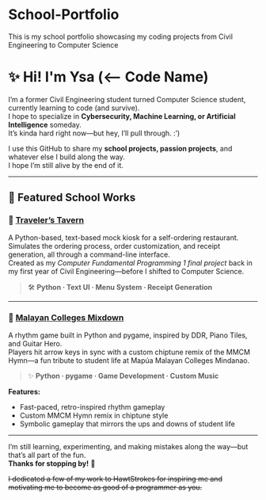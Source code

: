 # School-Portfolio
This is my school portfolio showcasing my coding projects from Civil Engineering to Computer Science

# ✨ Hi! I'm Ysa (<-- Code Name)

I’m a former Civil Engineering student turned Computer Science student, currently learning to code (and survive).  
I hope to specialize in **Cybersecurity, Machine Learning, or Artificial Intelligence** someday.  
It’s kinda hard right now—but hey, I’ll pull through. :’)

I use this GitHub to share my **school projects, passion projects**, and whatever else I build along the way.  
I hope I’m still alive by the end of it.

---

## 📌 Featured School Works

### 🧾 [Traveler’s Tavern](https://github.com/YsaMee/TravelersTavern)
A Python-based, text-based mock kiosk for a self-ordering restaurant.  
Simulates the ordering process, order customization, and receipt generation, all through a command-line interface.  
Created as my *Computer Fundamental Programming 1 final project* back in my first year of Civil Engineering—before I shifted to Computer Science.

> 🛠️ **Python · Text UI · Menu System · Receipt Generation**

---

### 🎵 [Malayan Colleges Mixdown](https://github.com/YsaMee/Malayan-Colleges-Mixdown)
A rhythm game built in Python and pygame, inspired by DDR, Piano Tiles, and Guitar Hero.  
Players hit arrow keys in sync with a custom chiptune remix of the MMCM Hymn—a fun tribute to student life at Mapúa Malayan Colleges Mindanao.

> ✨ **Python · pygame · Game Development · Custom Music**

**Features:**
- Fast-paced, retro-inspired rhythm gameplay
- Custom MMCM Hymn remix in chiptune style
- Symbolic gameplay that mirrors the ups and downs of student life

---

I’m still learning, experimenting, and making mistakes along the way—but that’s all part of the fun.  
**Thanks for stopping by!** 🌱

~~I dedicated a few of my work to HawtStrokes for inspiring me and motivating me to become as good of a programmer as you.~~
